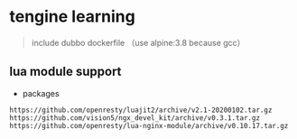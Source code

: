 # tengine learning

> include dubbo dockerfile （use alpine:3.8 because gcc）

## lua module support

* packages

```code
https://github.com/openresty/luajit2/archive/v2.1-20200102.tar.gz
https://github.com/vision5/ngx_devel_kit/archive/v0.3.1.tar.gz
https://github.com/openresty/lua-nginx-module/archive/v0.10.17.tar.gz
```